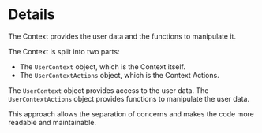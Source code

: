 # Details

The Context provides the user data and the functions to manipulate it.

The Context is split into two parts:

- The `UserContext` object, which is the Context itself.
- The `UserContextActions` object, which is the Context Actions.

The `UserContext` object provides access to the user data.
The `UserContextActions` object provides functions to manipulate the user data.

This approach allows the separation of concerns and makes the code more readable and maintainable.
